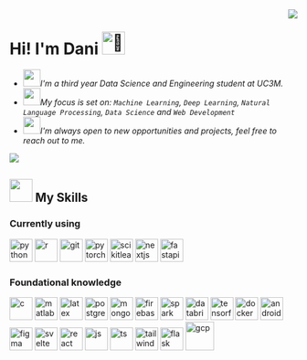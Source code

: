 <img align="right" src="https://visitor-badge.laobi.icu/badge?page_id=danielkwapien.danielkwapien" />


<h1 align="left">
  Hi! I'm Dani <img src="https://fonts.gstatic.com/s/e/notoemoji/latest/1f44b/512.gif" alt="👋" width="40">
</h1>

- <img src="https://media.giphy.com/media/v1.Y2lkPTc5MGI3NjExbGF1aWNlMTljOTY5cXM5ZHRjeWM2bHAyd2toOTNoOWpqbmhtY2ppNiZlcD12MV9pbnRlcm5hbF9naWZfYnlfaWQmY3Q9cw/MP4Za7rK3uOPIxIh27/giphy.gif" width="30" />*I'm a third year Data Science and Engineering student at UC3M.*
- <img src="https://media.giphy.com/media/v1.Y2lkPTc5MGI3NjExcTJ6c2tkZmhsZjNic2F5M2FwbDN4bWc2ZXF6OGs0b3B4NzR3MW9ubiZlcD12MV9pbnRlcm5hbF9naWZfYnlfaWQmY3Q9cw/jRYYF1r9ucXVncvaqd/giphy.gif" width="30" />*My focus is set on: `Machine Learning`, `Deep Learning`, `Natural Language Processing`, `Data Science` and `Web Development`*
- <img src="https://media.giphy.com/media/v1.Y2lkPTc5MGI3NjExY3l1dHN5c3p0MmViNHF3YjFlNGMxdGJuNWdubXVjZ3VvYmdidW9wMCZlcD12MV9pbnRlcm5hbF9naWZfYnlfaWQmY3Q9cw/MZJrNkGVY7BGDH8GwU/giphy.gif" width="30" />*I'm always open to new opportunities and projects, feel free to reach out to me.*

<div align="left">
  <a href="https://www.linkedin.com/in/daniel-kwapien/">
    <img src="https://img.shields.io/badge/LinkedIn-0077B5?style=for-the-badge&logo=linkedin&logoColor=white"/>
  </a>
</div>

<h2 align="justify" > <img src="https://media.giphy.com/media/v1.Y2lkPTc5MGI3NjExZXo2aG13NTl0eGduOXJma3Zzbnp0eDgzOWU4bHZicG50Nnk2cHR4dCZlcD12MV9pbnRlcm5hbF9naWZfYnlfaWQmY3Q9cw/WFZvB7VIXBgiz3oDXE/giphy.gif" width="40"/> My Skills </h2>

<h3> Currently using </h3>

<p align="left">
  <img src="https://user-images.githubusercontent.com/25181517/183423507-c056a6f9-1ba8-4312-a350-19bcbc5a8697.png" width="40" alt="python"/>
  <img src="https://cdn.jsdelivr.net/gh/devicons/devicon@latest/icons/r/r-plain.svg" width="40" alt="r"/>
  <img src="https://user-images.githubusercontent.com/25181517/192108372-f71d70ac-7ae6-4c0d-8395-51d8870c2ef0.png" width="40" alt="git"/>
  <img src="https://cdn.jsdelivr.net/gh/devicons/devicon@latest/icons/pytorch/pytorch-original.svg" width="40" alt="pytorch"/>
  <img src="https://cdn.jsdelivr.net/gh/devicons/devicon@latest/icons/scikitlearn/scikitlearn-original.svg" width="40" alt="scikitlearn" />
  <img src="https://cdn.jsdelivr.net/gh/devicons/devicon@latest/icons/nextjs/nextjs-original.svg" width="40" alt="nextjs"/>
  <img src="https://cdn.jsdelivr.net/gh/devicons/devicon@latest/icons/fastapi/fastapi-original.svg" width="40" alt="fastapi" />
  
</p>

<h3> Foundational knowledge </h3>

<p align="left">

  <img src="https://user-images.githubusercontent.com/25181517/192106070-46255bcf-65e6-4c6b-a296-bf8d0d8fb2a7.png" width="40" alt="c"/>
  <img src="https://cdn.jsdelivr.net/gh/devicons/devicon@latest/icons/matlab/matlab-original.svg" width="40" alt="matlab"/>
  <img src="https://cdn.jsdelivr.net/gh/devicons/devicon@latest/icons/latex/latex-original.svg" width="40" alt="latex"/>
  <img src="https://cdn.jsdelivr.net/gh/devicons/devicon@latest/icons/postgresql/postgresql-original.svg" width="40" alt="postgres" />
  <img src="https://cdn.jsdelivr.net/gh/devicons/devicon@latest/icons/mongodb/mongodb-original.svg" width="40" alt="mongodb"/>
  <img src="https://user-images.githubusercontent.com/25181517/189716855-2c69ca7a-5149-4647-936d-780610911353.png" width="40" alt="firebase"/>
  <img src="https://cdn.jsdelivr.net/gh/devicons/devicon@latest/icons/apachespark/apachespark-original.svg" width="40" alt="spark"/>
  <img src="https://user-images.githubusercontent.com/25181517/197845567-86a09ca9-d96f-42c4-9ab1-8bce95ab000d.png" width="40" alt="databricks"/>
  <img src="https://cdn.jsdelivr.net/gh/devicons/devicon@latest/icons/tensorflow/tensorflow-original.svg" width="40" alt="tensorflow"/>
  <img src="https://cdn.jsdelivr.net/gh/devicons/devicon@latest/icons/docker/docker-original.svg" width="40" alt="docker"/>
  <img src="https://user-images.githubusercontent.com/25181517/192108895-20dc3343-43e3-4a54-a90e-13a4abbc57b9.png" width="40" alt="androidstudio"/>
  <img src="https://user-images.githubusercontent.com/25181517/189715289-df3ee512-6eca-463f-a0f4-c10d94a06b2f.png" width="40" alt="figma"/>
  <img src="https://cdn.jsdelivr.net/gh/devicons/devicon@latest/icons/svelte/svelte-original.svg" width="40" alt="svelte" />
  <img src="https://user-images.githubusercontent.com/25181517/183897015-94a058a6-b86e-4e42-a37f-bf92061753e5.png" width="40" alt="react"/>
  <img src="https://user-images.githubusercontent.com/25181517/117447155-6a868a00-af3d-11eb-9cfe-245df15c9f3f.png" width="40" alt="js"/>
  <img src="https://cdn.jsdelivr.net/gh/devicons/devicon@latest/icons/typescript/typescript-original.svg" width="40" alt="ts"/>
  <img src="https://user-images.githubusercontent.com/25181517/202896760-337261ed-ee92-4979-84c4-d4b829c7355d.png" width="40" alt="tailwindcss"/>
  <img src="https://cdn.jsdelivr.net/gh/devicons/devicon@latest/icons/flask/flask-original.svg" width="40" alt="flask"/>
  <img src="https://user-images.githubusercontent.com/25181517/183911547-990692bc-8411-4878-99a0-43506cdb69cf.png" width="50" alt="gcp"/>
  
  
  
  
</p>


<!--
**danielkwapien/danielkwapien** is a ✨ _special_ ✨ repository because its `README.md` (this file) appears on your GitHub profile.

Here are some ideas to get you started:

- 🔭 I’m currently working on ...
- 🌱 I’m currently learning ...
- 👯 I’m looking to collaborate on ...
- 🤔 I’m looking for help with ...
- 💬 Ask me about ...
- 📫 How to reach me: ...
- 😄 Pronouns: ...
- ⚡ Fun fact: ...
-->
